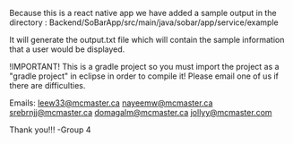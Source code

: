 Because this is a react native app we have added a sample output in the directory : Backend/SoBarApp/src/main/java/sobar/app/service/example


It will generate the output.txt file which will contain the sample information that a user would be displayed.


!IMPORTANT!
This is a gradle project so you must import the project as a "gradle project" in eclipse in order to compile it!
Please email one of us if there are difficulties.


Emails:
leew33@mcmaster.ca 
nayeemw@mcmaster.ca
srebrnjj@mcmaster.ca
domagalm@mcmaster.ca
jollyy@mcmaster.com 


Thank you!!!
-Group 4